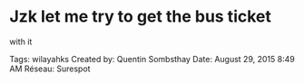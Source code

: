 # Jzk let me try to get the bus ticket
with it

Tags: wilayahks
Created by: Quentin Sombsthay
Date: August 29, 2015 8:49 AM
Réseau: Surespot